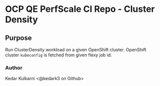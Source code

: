 # OCP QE PerfScale CI Repo - Cluster Density

## Purpose

Run ClusterDensity workload on a given OpenShift cluster. OpenShift cluster `kubeconfig` is fetched from given flexy job id.

### Author
Kedar Kulkarni <@kedark3 on Github>